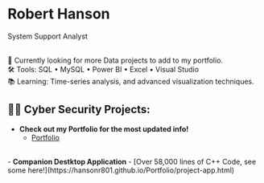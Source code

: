<h1>Robert Hanson<br/> </h1>
System Support Analyst
<br>
<br>

🔭 Currently looking for more Data projects to add to my portfolio. <br>
🛠 Tools: SQL • MySQL • Power BI • Excel • Visual Studio  <br>
📚 Learning: Time-series analysis, and advanced visualization techniques. <br>

<h2>👨‍💻 Cyber Security Projects:</h2>

- <b>Check out my Portfolio for the most updated info! </b>
  - [Portfolio](https://hansonr801.github.io/Portfolio/)
<br>
- <b>Companion Destktop Application</b>
  - [Over 58,000 lines of C++ Code, see some here!](https://hansonr801.github.io/Portfolio/project-app.html)



